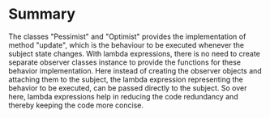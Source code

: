 # Summary

The classes "Pessimist" and "Optimist" provides the implementation of method "update", which is the behaviour to be executed whenever the subject state changes. With lambda expressions, there is no need to create separate observer classes instance to provide the functions for these behavior implementation. Here instead of creating the observer objects and attaching them to the subject, the lambda expression representing the behavior to be executed, can be passed directly to the subject. 
So over here, lambda expressions help in reducing the code redundancy and thereby keeping the code more concise.
